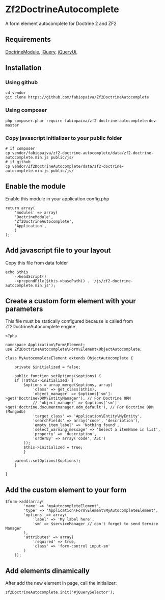 Zf2DoctrineAutocomplete
=======================

A form element autocomplete for Doctrine 2 and ZF2

## Requirements

[DoctrineModule](https://github.com/doctrine/doctrinemodule), 
[jQuery](http://jquery.com), 
[jQueryUi](http://jqueryui.com), 

## Installation

### Using github

    cd vendor
    git clone https://github.com/fabiopaiva/Zf2DoctrineAutocomplete

### Using composer

    php composer.phar require fabiopaiva/zf2-doctrine-autocomplete:dev-master

### Copy javascript initializer to your public folder

    # if composer
    cp vendor/fabiopaiva/zf2-doctrine-autocomplete/data/zf2-doctrine-autocomplete.min.js public/js/
    # if github
    cp vendor/Zf2DoctrineAutocomplete/data/zf2-doctrine-autocomplete.min.js public/js/

## Enable the module
Enable this module in your application.config.php

    return array(
        'modules' => array(
        'DoctrineModule',
        'Zf2DoctrineAutocomplete',
        'Application',
        )   
    );

## Add javascript file to your layout 
Copy this file from data folder

    echo $this
        ->headScript()
        ->prependFile($this->basePath() . '/js/zf2-doctrine-autocomplete.min.js');

## Create a custom form element with your parameters

This file must be statically configured because is called from Zf2DoctrineAutocomplete engine

    <?php

    namespace Application\Form\Element;
    use Zf2DoctrineAutocomplete\Form\Element\ObjectAutocomplete;

    class MyAutocompleteElement extends ObjectAutocomplete {

        private $initialized = false;

        public function setOptions($options) {
        if (!$this->initialized) {
            $options = array_merge($options, array(
                'class' => get_class($this),
                'object_manager' => $options['sm']->get('Doctrine\ORM\EntityManager'), // For Doctrine ORM
                // 'object_manager' => $options['sm']->get('doctrine.documentmanager.odm_default'), // For Doctrine ODM (Mongodb)
                'target_class' => 'Application\Entity\MyEntity',
                'searchFields' => array('code', 'description'),
                'empty_item_label' => 'Nothing found',
                'select_warning_message' => 'Select a itemName in list',
                'property' => 'description',
                'orderBy' => array('code','ASC')
            ));
            $this->initialized = true;
            }

        parent::setOptions($options);
        }

    }

## Add the custom element to your form

    $form->add(array(
            'name' => 'myAutocompleteElement',
            'type' => 'Application\Form\Element\MyAutocompleteElement',
            'options' => array(
                'label' => 'My label here',
                'sm' => $serviceManager // don't forget to send Service Manager
            ),
            'attributes' => array(
                'required' => true,
                'class' => 'form-control input-sm'
            )
        ));

## Add elements dinamically
After add the new element in page, call the initializer:

    zf2DoctrineAutocomplete.init('#jQuerySelector');
